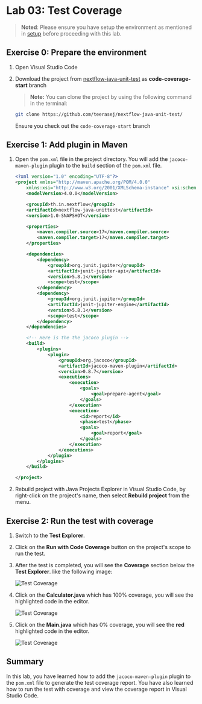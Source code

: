 
# Lab 03: Test Coverage

> **Noted**: Please ensure you have setup the environment as mentioned in [setup](../setup.md) before proceeding with this lab.

## Exercise 0: Prepare the environment


1. Open Visual Studio Code
2. Download the project from [nextflow-java-unit-test](https://github.com/teerasej/nextflow-java-unit-test/tree/code-coverage-start) as **code-coverage-start** branch

    > **Note:** You can clone the project by using the following command in the terminal:

    ```bash
    git clone https://github.com/teerasej/nextflow-java-unit-test/
    ```
    Ensure you check out the `code-coverage-start` branch

## Exercise 1: Add plugin in Maven

1. Open the `pom.xml` file in the project directory. You will add the `jacoco-maven-plugin` plugin to the `build` section of the `pom.xml` file.

    ```xml
    <?xml version="1.0" encoding="UTF-8"?>
    <project xmlns="http://maven.apache.org/POM/4.0.0"
        xmlns:xsi="http://www.w3.org/2001/XMLSchema-instance" xsi:schemaLocation="http://maven.apache.org/POM/4.0.0 http://maven.apache.org/xsd/maven-4.0.0.xsd">
        <modelVersion>4.0.0</modelVersion>

        <groupId>th.in.nextflow</groupId>
        <artifactId>nextflow-java-unittest</artifactId>
        <version>1.0-SNAPSHOT</version>

        <properties>
            <maven.compiler.source>17</maven.compiler.source>
            <maven.compiler.target>17</maven.compiler.target>
        </properties>

        <dependencies>
            <dependency>
                <groupId>org.junit.jupiter</groupId>
                <artifactId>junit-jupiter-api</artifactId>
                <version>5.8.1</version>
                <scope>test</scope>
            </dependency>
            <dependency>
                <groupId>org.junit.jupiter</groupId>
                <artifactId>junit-jupiter-engine</artifactId>
                <version>5.8.1</version>
                <scope>test</scope>
            </dependency>
        </dependencies>

        <!-- Here is the the jacoco plugin -->
        <build>
            <plugins>
                <plugin>
                    <groupId>org.jacoco</groupId>
                    <artifactId>jacoco-maven-plugin</artifactId>
                    <version>0.8.7</version>
                    <executions>
                        <execution>
                            <goals>
                                <goal>prepare-agent</goal>
                            </goals>
                        </execution>
                        <execution>
                            <id>report</id>
                            <phase>test</phase>
                            <goals>
                                <goal>report</goal>
                            </goals>
                        </execution>
                    </executions>
                </plugin>
            </plugins>
        </build>

    </project>
    ```
2. Rebuild project with Java Projects Explorer in Visual Studio Code, by right-click on the project's name, then select **Rebuild project** from the menu.

## Exercise 2: Run the test with coverage 

1. Switch to the **Test Explorer**.
2. Click on the **Run with Code Coverage** button on the project's scope to run the test.
3. After the test is completed, you will see the **Coverage** section below the **Test Explorer**. like the following image:

    ![Test Coverage](./images/test-coverage.png)

4. Click on the **Calculator.java** which has 100% coverage, you will see the highlighted code in the editor.

    ![Test Coverage](./images/test-coverage-highlight.png)

5. Click on the **Main.java** which has 0% coverage, you will see the **red** highlighted code in the editor.

    ![Test Coverage](./images/test-coverage-main.png)

## Summary

In this lab, you have learned how to add the `jacoco-maven-plugin` plugin to the `pom.xml` file to generate the test coverage report. You have also learned how to run the test with coverage and view the coverage report in Visual Studio Code.